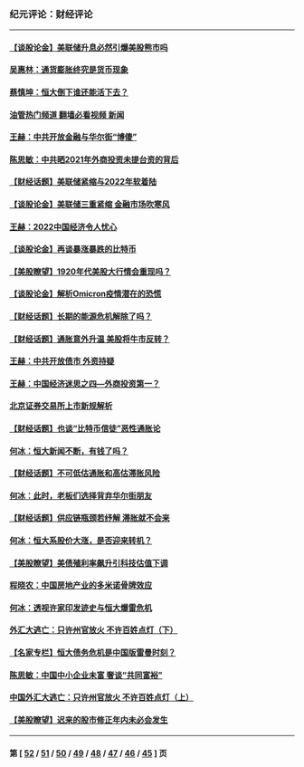 ### 纪元评论：财经评论
---
#### [【谈股论金】美联储升息必然引爆美股熊市吗](../../pages/nsc1026/n13519194.md?02010330) 
#### [吴惠林：通货膨胀终究是货币现象](../../pages/nsc1026/n13512979.md?02010330) 
#### [蔡慎坤：恒大倒下谁还能活下去？](../../pages/nsc1026/n13501831.md?02010330) 
#### [油管热门频道 翻墙必看视频 新闻](ok?02010330)
#### [王赫：中共开放金融与华尔街“博傻”](../../pages/nsc1026/n13501138.md?02010330) 
#### [陈思敏：中共晒2021年外商投资未提台资的背后](../../pages/nsc1026/n13501057.md?02010330) 
#### [【财经话题】美联储紧缩与2022年软着陆](../../pages/nsc1026/n13498354.md?02010330) 
#### [【谈股论金】美联储三重紧缩 金融市场吹寒风](../../pages/nsc1026/n13487202.md?02010330) 
#### [王赫：2022中国经济令人忧心](../../pages/nsc1026/n13480433.md?02010330) 
#### [【谈股论金】再谈暴涨暴跌的比特币](../../pages/nsc1026/n13428036.md?02010330) 
#### [【美股瞭望】1920年代美股大行情会重现吗？](../../pages/nsc1026/n13425425.md?02010330) 
#### [【谈股论金】解析Omicron疫情潜在的恐慌](../../pages/nsc1026/n13403704.md?02010330) 
#### [【财经话题】长期的能源危机解除了吗？](../../pages/nsc1026/n13378041.md?02010330) 
#### [【财经话题】通胀意外升温 美股将牛市反转？](../../pages/nsc1026/n13370659.md?02010330) 
#### [王赫：中共开放债市 外资持疑](../../pages/nsc1026/n13366203.md?02010330) 
#### [王赫：中国经济迷思之四—外商投资第一？](../../pages/nsc1026/n13354150.md?02010330) 
#### [北京证券交易所上市新规解析](../../pages/nsc1026/n13348292.md?02010330) 
#### [【财经话题】也谈“比特币信徒”恶性通胀论](../../pages/nsc1026/n13331972.md?02010330) 
#### [何冰：恒大新闻不断，有钱了吗？](../../pages/nsc1026/n13325002.md?02010330) 
#### [【财经话题】不可低估通胀和高估滞胀风险](../../pages/nsc1026/n13300505.md?02010330) 
#### [何冰：此时，老板们选择背弃华尔街朋友](../../pages/nsc1026/n13295291.md?02010330) 
#### [【财经话题】供应链瓶颈若纾解 滞胀就不会来](../../pages/nsc1026/n13286759.md?02010330) 
#### [何冰：恒大系股价大涨，是否迎来转机？](../../pages/nsc1026/n13276822.md?02010330) 
#### [【美股瞭望】美债殖利率飙升引科技估值下调](../../pages/nsc1026/n13267775.md?02010330) 
#### [程晓农：中国房地产业的多米诺骨牌效应](../../pages/nsc1026/n13259673.md?02010330) 
#### [何冰：透视许家印发迹史与恒大爆雷危机](../../pages/nsc1026/n13253937.md?02010330) 
#### [外汇大逃亡：只许州官放火 不许百姓点灯（下）](../../pages/nsc1026/n13245748.md?02010330) 
#### [【名家专栏】恒大债务危机是中国版雷曼时刻？](../../pages/nsc1026/n13242613.md?02010330) 
#### [陈思敏：中国中小企业未富 奢谈“共同富裕”](../../pages/nsc1026/n13241213.md?02010330) 
#### [中国外汇大逃亡：只许州官放火 不许百姓点灯（上）](../../pages/nsc1026/n13228773.md?02010330) 
#### [【美股瞭望】迟来的股市修正年内未必会发生](../../pages/nsc1026/n13223100.md?02010330) 

---
#### 第 [ [52](./52.md?02010330) / [51](./51.md?02010330) / [50](./50.md?02010330) / [49](./49.md?02010330) / [48](./48.md?02010330) / [47](./47.md?02010330) / [46](./46.md?02010330) / [45](./45.md?02010330) ] 页
